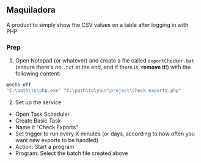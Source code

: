 ## Maquiladora
A product to simply show the CSV values on a table after logging in with PHP

### Prep
1. Open Notepad (or whatever) and create a file called `exportChecker.bat` (ensure there's no `.txt` at the end, and if there is, **remove it**!) with the following content:

```bash
@echo off
"C:\path\to\php.exe" "C:\path\to\your\project\check_exports.php"
```
 
2. Set up the service
- Open Task Scheduler
- Create Basic Task
- Name it "Check Exports"
- Set trigger to run every X minutes (or days, according to how often you want new exports to be handled)
- Action: Start a program
- Program: Select the batch file created above

